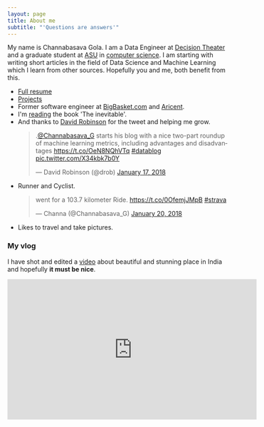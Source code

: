 ```yaml
---
layout: page
title: About me
subtitle: "'Questions are answers'"
---
```


<!-- <div class="LI-profile-badge"  data-version="v1" data-size="medium" data-locale="en_US" data-type="vertical" data-theme="dark" data-vanity="channabasava-gola"><a class="LI-simple-link" href='https://www.linkedin.com/in/channabasava-gola?trk=profile-badge'>Channabasava Gola</a></div> -->

<!-- <div class="LI-profile-badge"  data-version="v1" data-size="large" data-locale="en_US" data-type="horizontal" data-theme="light" data-vanity="channabasava-gola"><a class="LI-simple-link" href='https://www.linkedin.com/in/channabasava-gola?trk=profile-badge'>Channabasava Gola</a></div> -->

My name is Channabasava Gola. I am a Data Engineer at [Decision Theater](https://dt.asu.edu/) and a graduate student at [ASU](https://www.asu.edu/) in [computer science](https://cidse.engineering.asu.edu/). I am starting with writing short articles in the field of Data Science and Machine Learning which I learn from other sources. Hopefully you and me, both benefit from this.

- [Full resume](./../files/resumeChannabasava2018.pdf)
- [Projects](./../projects)
- Former software engineer at [BigBasket.com](https://www.bigbasket.com/) and [Aricent](https://www.aricent.com/).
- I'm [reading](https://www.goodreads.com/user/show/59536279-channabasava-gola) the book 'The inevitable'.
- And thanks to [David Robinson](https://twitter.com/drob) for the tweet and helping me grow.
	<blockquote class="twitter-tweet" data-lang="en"><p lang="en" dir="ltr">.<a href="https://twitter.com/Channabasava_G?ref_src=twsrc%5Etfw">@Channabasava_G</a> starts his blog with a nice two-part roundup of machine learning metrics, including advantages and disadvantages <a href="https://t.co/OeN8NQhVTq">https://t.co/OeN8NQhVTq</a> <a href="https://twitter.com/hashtag/datablog?src=hash&amp;ref_src=twsrc%5Etfw">#datablog</a> <a href="https://t.co/X34kbk7b0Y">pic.twitter.com/X34kbk7b0Y</a></p>&mdash; David Robinson (@drob) <a href="https://twitter.com/drob/status/953678615404843009?ref_src=twsrc%5Etfw">January 17, 2018</a></blockquote>
<script async src="https://platform.twitter.com/widgets.js" charset="utf-8"></script>

- Runner and Cyclist.

   <blockquote class="twitter-tweet" data-lang="en"><p lang="en" dir="ltr">went for a 103.7 kilometer Ride. <a href="https://t.co/0OfemjJMpB">https://t.co/0OfemjJMpB</a> <a href="https://twitter.com/hashtag/strava?src=hash&amp;ref_src=twsrc%5Etfw">#strava</a></p>&mdash; Channa (@Channabasava_G) <a href="https://twitter.com/Channabasava_G/status/954799470729809920?ref_src=twsrc%5Etfw">January 20, 2018</a></blockquote>
<script async src="https://platform.twitter.com/widgets.js" charset="utf-8"></script>



- Likes to travel and take pictures.

### My vlog

I have shot and edited a [video](https://www.youtube.com/watch?v=bFj3R9JbolY) about beautiful and stunning place in India and hopefully **it must be nice**.
<iframe width="560" height="315" src="https://www.youtube.com/embed/bFj3R9JbolY" frameborder="0" allow="autoplay; encrypted-media" allowfullscreen></iframe>
